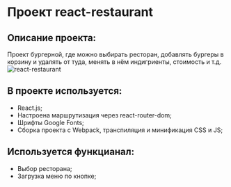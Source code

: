 # Проект react-restaurant

## Описание проекта:
Проект бургерной, где можно выбирать ресторан, добавлять бургеры в корзину и удалять от туда, менять в нём индигриенты, стоимость и т.д.
![react-restaurant](https://user-images.githubusercontent.com/93434868/162878945-011d5747-71d7-4abf-a5ee-1b1ae68bb28e.gif)

## В проекте используется:

- React.js;
- Настроена маршрутизация через react-router-dom;
- Шрифты Google Fonts;
- Cборка проекта с Webpack, транспиляция и минификация CSS и JS;

## Используется функцианал:

- Выбор ресторана;
- Загрузка меню по кнопке;
